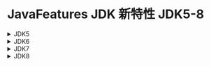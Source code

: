# JavaFeatures  JDK 新特性 JDK5-8

<details>
  <summary>JDK5</summary>

    1. 自动装箱与拆箱
    2. 静态导入
    3. 反射
    4. 注解
</details>

<details>
  <summary>JDK6</summary>

    
</details>


<details>
  <summary>JDK7</summary>
  
     1. 捕获多个异常 可以使用 | 分割
     2. 泛型实例化类型自动推断
     3. 增加二进制表示
     4. 数字中可添加分隔符
     5. try-with-resources （暂无！）
     6. switch中使用String
</details>

<details>
  <summary>JDK8</summary>
    
    1.Lambda表达式
    2.函数式接口
    3.重复注解
    4.方法引用
    4.扩展注解的支持
    5.Optional
    6.Stream
    7.Date/Time API (JSR 310)
    8.Base64
    9.JavaScript引擎Nashorn

</details>
